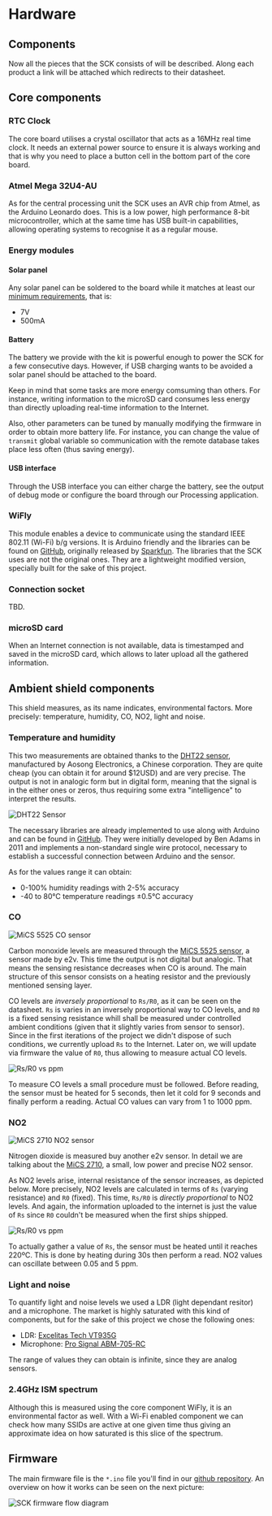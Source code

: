 # Hardware

## Components

Now all the pieces that the SCK consists of will be described. Along each product a link will be attached which redirects to their datasheet.

## Core components
### RTC Clock
The core board utilises a crystal oscillator that acts as a 16MHz real time clock. It needs an external power source to ensure it is always working and that is why you need to place a button cell in the bottom part of the core board.

### Atmel Mega 32U4-AU
As for the central processing unit the SCK uses an AVR chip from Atmel, as the Arduino Leonardo does. This is a low power, high performance 8-bit microcontroller, which at the same time has USB built-in capabilities, allowing operating systems to recognise it as a regular mouse.

### Energy modules
#### Solar panel
Any solar panel can be soldered to the board while it matches at least our [minimum requirements](http://#), that is:
- 7V
- 500mA

#### Battery
The battery we provide with the kit is powerful enough to power the SCK for a few consecutive days. However, if USB charging wants to be avoided a solar panel should be attached to the board.

Keep in mind that some tasks are more energy comsuming than others. For instance, writing information to the microSD card consumes less energy than directly uploading real-time information to the Internet.

Also, other parameters can be tuned by manually modifying the firmware in order to obtain more battery life. For instance, you can change the value of `transmit` global variable so communication with the remote database takes place less often (thus saving energy).

#### USB interface
Through the USB interface you can either charge the battery, see the output of debug mode or configure the board through our Processing application.

### WiFly
This module enables a device to communicate using the standard IEEE 802.11 (Wi-Fi) b/g versions. It is Arduino friendly and the libraries can be found on [GitHub](https://github.com/sparkfun/WiFly-Shield), originally released by [Sparkfun](http://sparkfun.com). The libraries that the SCK uses are not the original ones. They are a lightweight modified version, specially built for the sake of this project.

### Connection socket
TBD.

### microSD card
When an Internet connection is not available, data is timestamped and saved in the microSD card, which allows to later upload all the gathered information.

## Ambient shield components
This shield measures, as its name indicates, environmental factors. More precisely: temperature, humidity, CO, NO2, light and noise.

### Temperature and humidity
This two measurements are obtained thanks to the [DHT22 sensor](http://dlnmh9ip6v2uc.cloudfront.net/datasheets/Sensors/Weather/RHT03.pdf), manufactured by Aosong Electronics, a Chinese corporation. They are quite cheap (you can obtain it for around $12USD) and are very precise. The output is not in analogic form but in digital form, meaning that the signal is in the either ones or zeros, thus requiring some extra "intelligence" to interpret the results.

![DHT22 Sensor](../pics/dht22)

The necessary libraries are already implemented to use along with Arduino and can be found in [GitHub](https://github.com/nethoncho/Arduino-DHT22). They were initially developed by Ben Adams in 2011 and implements a non-standard single wire protocol, necessary to establish a successful connection between Arduino and the sensor.

As for the values range it can obtain:
- 0-100% humidity readings with 2-5% accuracy
- -40 to 80°C temperature readings ±0.5°C accuracy 

### CO
![MiCS 5525 CO sensor](../pics/mics5525.gif)

Carbon monoxide levels are measured through the [MiCS 5525 sensor](http://www.e2v.com/e2v/assets/File/sensors_datasheets/metal_oxide/MICS-5525.pdf), a sensor made by e2v. This time the output is not digital but analogic. That means the sensing resistance decreases when CO is around. The main structure of this sensor consists on a heating resistor and the previously mentioned sensing layer. 

CO levels are *inversely proportional* to `Rs/R0`, as it can be seen on the datasheet. `Rs` is varies in an inversely proportional way to CO levels, and `R0` is a fixed sensing resistance whill shall be measured under controlled ambient conditions (given that it slightly varies from sensor to sensor). Since in the first iterations of the project we didn't dispose of such conditions, we currently upload `Rs` to the Internet. Later on, we will update via firmware the value of `R0`, thus allowing to measure actual CO levels.

![Rs/R0 vs ppm](../pics/rvsppmco.png)

To measure CO levels a small procedure must be followed. Before reading, the sensor must be heated for 5 seconds, then let it cold for 9 seconds and finally perform a reading. Actual CO values can vary from 1 to 1000 ppm.


### NO2
![MiCS 2710 NO2 sensor](../pics/mics2710.jpg)

Nitrogen dioxide is measured buy another e2v sensor. In detail we are talking about the [MiCS 2710](http://www.e2v.com/e2v/assets/File/sensors_datasheets/metal_oxide/MICS-2710.pdf), a small, low power and precise NO2 sensor.

As NO2 levels arise, internal resistance of the sensor increases, as depicted below. More precisely, NO2 levels are calculated in terms of `Rs` (varying resistance) and `R0` (fixed). This time, `Rs/R0` is *directly proportional* to NO2 levels. And again, the information uploaded to the internet is just the value of `Rs` since `R0` couldn't be measured when the first ships shipped.

![Rs/R0 vs ppm](../pics/rvsppm.png)

To actually gather a value of `Rs`, the sensor must be heated until it reaches 220ºC. This is done by heating during 30s then perform a read. NO2 values can oscillate between 0.05 and 5 ppm.

### Light and noise
To quantify light and noise levels we used a LDR (light dependant resitor) and a microphone. The market is highly saturated with this kind of components, but for the sake of this project we chose the following ones:
- LDR: [Excelitas Tech VT935G](http://www.farnell.com/datasheets/1475763.pdf)
- Microphone: [Pro Signal ABM-705-RC](http://www.farnell.com/datasheets/1671459.pdf)

The range of values they can obtain is infinite, since they are analog sensors.

### 2.4GHz ISM spectrum
Although this is measured using the core component WiFly, it is an environmental factor as well. With a Wi-Fi enabled component we can check how many SSIDs are active at one given time thus giving an approximate idea on how saturated is this slice of the spectrum.

## Firmware
The main firmware file is the `*.ino` file you'll find in our [github repository](https://github.com/fablabbcn/Smart-Citizen-Kit). An overview on how it works can be seen on the next picture:

![SCK firmware flow diagram](../pics/SCK_firm.png)
